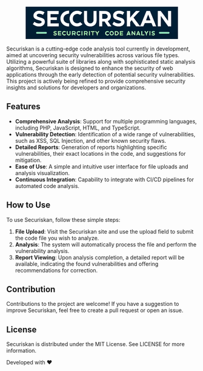 <p align="center">
  <img src="public/logo.png" alt="Securiskan Logo"/>
</p>


Securiskan is a cutting-edge code analysis tool currently in development, aimed at uncovering security vulnerabilities across various file types. Utilizing a powerful suite of libraries along with sophisticated static analysis algorithms, Securiskan is designed to enhance the security of web applications through the early detection of potential security vulnerabilities. This project is actively being refined to provide comprehensive security insights and solutions for developers and organizations.

## Features

- **Comprehensive Analysis**: Support for multiple programming languages, including PHP, JavaScript, HTML, and TypeScript.
- **Vulnerability Detection**: Identification of a wide range of vulnerabilities, such as XSS, SQL Injection, and other known security flaws.
- **Detailed Reports**: Generation of reports highlighting specific vulnerabilities, their exact locations in the code, and suggestions for mitigation.
- **Ease of Use**: A simple and intuitive user interface for file uploads and analysis visualization.
- **Continuous Integration**: Capability to integrate with CI/CD pipelines for automated code analysis.

## How to Use

To use Securiskan, follow these simple steps:

1. **File Upload**: Visit the Securiskan site and use the upload field to submit the code file you wish to analyze.
2. **Analysis**: The system will automatically process the file and perform the vulnerability analysis.
3. **Report Viewing**: Upon analysis completion, a detailed report will be available, indicating the found vulnerabilities and offering recommendations for correction.

## Contribution

Contributions to the project are welcome! If you have a suggestion to improve Securiskan, feel free to create a pull request or open an issue.

## License

Securiskan is distributed under the MIT License. See LICENSE for more information.

Developed with ❤️

